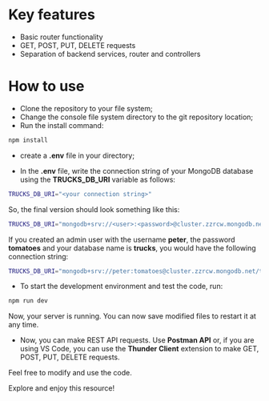 # Key features
- Basic router functionality
- GET, POST, PUT, DELETE requests
- Separation of backend services, router and controllers

# How to use
- Clone the repository to your file system;
- Change the console file system directory to the git repository location;
- Run the install command:

```bash
npm install
```

- create a **.env** file in your directory;

- In the **.env** file, write the connection string of your MongoDB database using the **TRUCKS_DB_URI** variable as follows:

```bash
TRUCKS_DB_URI="<your connection string>"
```

So, the final version should look something like this:

```bash
TRUCKS_DB_URI="mongodb+srv://<user>:<password>@cluster.zzrcw.mongodb.net/<database name>?retryWrites=true&w=majority"
```

If you created an admin user with the username **peter**, the password **tomatoes** and your database name is **trucks**, you would have the following connection string:

```bash
TRUCKS_DB_URI="mongodb+srv://peter:tomatoes@cluster.zzrcw.mongodb.net/trucks?retryWrites=true&w=majority"
```

- To start the development environment and test the code, run:

```bash
npm run dev
```

Now, your server is running. You can now save modified files to restart it at any time.

- Now, you can make REST API requests. Use **Postman API** or, if you are using VS Code, you can use the **Thunder Client** extension to make GET, POST, PUT, DELETE requests.

Feel free to modify and use the code.

Explore and enjoy this resource!